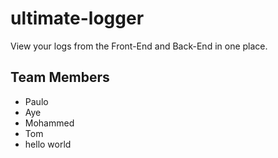 # ultimate-logger

View your logs from the Front-End and Back-End in one place.

## Team Members

- Paulo
- Aye
- Mohammed
- Tom
- hello world
